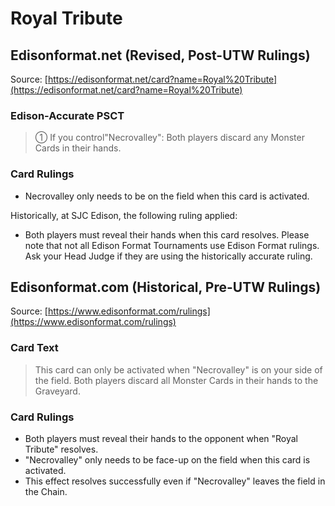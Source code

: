 # Royal Tribute

## Edisonformat.net (Revised, Post-UTW Rulings)

Source: [https://edisonformat.net/card?name=Royal%20Tribute](https://edisonformat.net/card?name=Royal%20Tribute)

### Edison-Accurate PSCT

> ① If you control"Necrovalley": Both players discard any Monster Cards in their hands.

### Card Rulings

*   Necrovalley only needs to be on the field when this card is activated.

Historically, at SJC Edison, the following ruling applied:
*   Both players must reveal their hands when this card resolves.
Please note that not all Edison Format Tournaments use Edison Format rulings.
Ask your Head Judge if they are using the historically accurate ruling.


## Edisonformat.com (Historical, Pre-UTW Rulings)

Source: [https://www.edisonformat.com/rulings](https://www.edisonformat.com/rulings)

### Card Text

> This card can only be activated when "Necrovalley" is on your side of the field. Both players discard all Monster Cards in their hands to the Graveyard.

### Card Rulings

*   Both players must reveal their hands to the opponent when "Royal Tribute" resolves.
*   "Necrovalley" only needs to be face-up on the field when this card is activated.
*   This effect resolves successfully even if "Necrovalley" leaves the field in the Chain.


